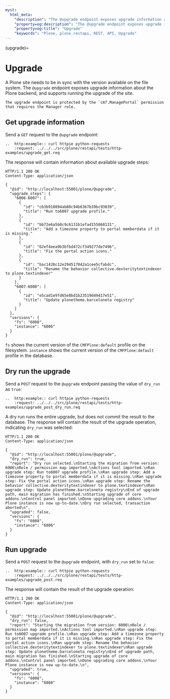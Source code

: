 ```yaml
---
myst:
  html_meta:
    "description": "The @upgrade endpoint exposes upgrade information about the Plone backend, and supports running the upgrade of the site."
    "property=og:description": "The @upgrade endpoint exposes upgrade information about the Plone backend, and supports running the upgrade of the site."
    "property=og:title": "Upgrade"
    "keywords": "Plone, plone.restapi, REST, API, Upgrade"
---
```


(upgrade)=

# Upgrade

A Plone site needs to be in sync with the version available on the file system.
The `@upgrade` endpoint exposes upgrade information about the Plone backend, and supports running the upgrade of the site.

```{note}
The upgrade endpoint is protected by the `cmf.ManagePortal` permission that requires the Manager role.
```

## Get upgrade information

Send a `GET` request to the `@upgrade` endpoint:

```{eval-rst}
..  http:example:: curl httpie python-requests
    :request: ../../../src/plone/restapi/tests/http-examples/upgrade_get.req
```

The response will contain information about available upgrade steps:

```http
HTTP/1.1 200 OK
Content-Type: application/json

{
  "@id": "http://localhost:55001/plone/@upgrade",
  "upgrade_steps": {
    "6006-6007": [
      {
        "id": "cb3b910894ab80c94b6367b39bc93039",
        "title": "Run to6007 upgrade profile."
      },
      {
        "id": "bb72e6a5b0c9c6131b1efad155868131",
        "title": "Add a timezone property to portal memberdata if it is missing."
      },
      {
        "id": "62ef4eea9b3bfbd472cf349277de749b",
        "title": "Fix the portal action icons."
      },
      {
        "id": "bac1428c12e294517042a1cee5cfabdc",
        "title": "Rename the behavior collective.dexteritytextindexer to plone.textindexer"
      }
    ],
    "6007-6008": [
      {
        "id": "e5cad1e9fd65e8bd1b23519d49417e51",
        "title": "Update plonetheme.barceloneta registry"
      }
    ]
  },
  "versions": {
    "fs": "6008",
    "instance": "6006"
  }
}
```

`fs` shows the current version of the `CMFPlone:default` profile on the filesystem.
`instance` shows the current version of the `CMFPlone:default` profile in the database.

## Dry run the upgrade

Send a `POST` request to the `@upgrade` endpoint passing the value of `dry_run` as `true`:

```{eval-rst}
..  http:example:: curl httpie python-requests
    :request: ../../../src/plone/restapi/tests/http-examples/upgrade_post_dry_run.req
```
A dry run runs the entire upgrade, but does not commit the result to the database.
The response will contain the result of the upgrade operation, indicating `dry_run` was selected:

```http
HTTP/1.1 200 OK
Content-Type: application/json

{
  "@id": "http://localhost:55001/plone/@upgrade",
  "dry_run": true,
  "report": "Dry run selected.\nStarting the migration from version: 6006\nRole / permission map imported.\nActions tool imported.\nRan upgrade step: Run to6007 upgrade profile.\nRan upgrade step: Add a timezone property to portal memberdata if it is missing.\nRan upgrade step: Fix the portal action icons.\nRan upgrade step: Rename the behavior collective.dexteritytextindexer to plone.textindexer\nRan upgrade step: Update plonetheme.barceloneta registry\nEnd of upgrade path, main migration has finished.\nStarting upgrade of core addons.\nControl panel imported.\nDone upgrading core addons.\nYour Plone instance is now up-to-date.\nDry run selected, transaction aborted\n",
  "upgraded": false,
  "versions": {
    "fs": "6008",
    "instance": "6006"
  }
}
```

## Run upgrade

Send a `POST` request to the `@upgrade` endpoint, with `dry_run` set to `false`:

```{eval-rst}
..  http:example:: curl httpie python-requests
    :request: ../../../src/plone/restapi/tests/http-examples/upgrade_post.req
```

The response will contain the result of the upgrade operation:

```http
HTTP/1.1 200 OK
Content-Type: application/json

{
  "@id": "http://localhost:55001/plone/@upgrade",
  "dry_run": false,
  "report": "Starting the migration from version: 6006\nRole / permission map imported.\nActions tool imported.\nRan upgrade step: Run to6007 upgrade profile.\nRan upgrade step: Add a timezone property to portal memberdata if it is missing.\nRan upgrade step: Fix the portal action icons.\nRan upgrade step: Rename the behavior collective.dexteritytextindexer to plone.textindexer\nRan upgrade step: Update plonetheme.barceloneta registry\nEnd of upgrade path, main migration has finished.\nStarting upgrade of core addons.\nControl panel imported.\nDone upgrading core addons.\nYour Plone instance is now up-to-date.\n",
  "upgraded": true,
  "versions": {
    "fs": "6008",
    "instance": "6008"
  }
}
```
